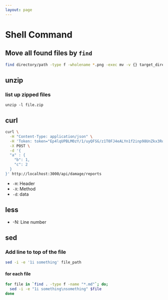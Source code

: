 ```yaml
---
layout: page
---
```


# Shell Command

## Move all found files by `find` 

```zsh
find directory/path -type f -wholename *.png -exec mv -v {} target_directory \;
```

## unzip

### list up zipped files

```
unzip -l file.zip
```

## curl

```sh
curl \
  -H "Content-Type: application/json" \
  -H 'Token: token="Ep4lqUPBLM0zY/1/uyQFSG/z1T0FJ4eALYn1f2inp98UnZkx3RqqKg=="' \
  -X POST \
  -d '{
  "a" : {
    "b": 1,
    "c": 2
  }
}' http://localhost:3000/api/damage/reports
```

* `-H`: Header
* `-X`: Method
* `-d`: data

## less

* -N: Line number

## sed

### Add line to top of the file

```sh
sed -i -e '1i something' file_path
```

#### for each file

```sh
for file in `find . -type f -name "*.md"`; do;
  sed -i -e "1i something\nsomething" $file
done
```
